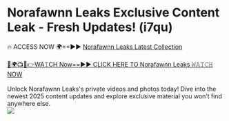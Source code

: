 # Norafawnn Leaks Exclusive Content Leak - Fresh Updates! (i7qu)

🔥 ACCESS NOW 🌍==►► <a href="https://tinyurl.com/kvy9nzfs" rel="nofollow">Norafawnn Leaks Latest Collection</a>
<br><br>
[🔴🌍📺📱👉WA𝚃CH Now==►► CLICK HERE TO Norafawnn Leaks 𝚆𝙰𝚃𝙲𝙷 NOW](https://tinyurl.com/kvy9nzfs)
<br><br>
Unlock Norafawnn Leaks's private videos and photos today! Dive into the newest 2025 content updates and explore exclusive material you won’t find anywhere else.
<br>
<a href="https://tinyurl.com/kvy9nzfs" rel="nofollow" data-target="animated-image.originalLink"><img src="https://camo.githubusercontent.com/8a4f000d20f83aca3bf7ec5f350d767afa0574a8a352519fd8cfa583a6f93a33/68747470733a2f2f692e696d6775722e636f6d2f644a486b345a712e676966" data-canonical-src="https://i.imgur.com/dJHk4Zq.gif" style="max-width: 100%; display: inline-block;" data-target="animated-image.originalImage"></a>
<br>
